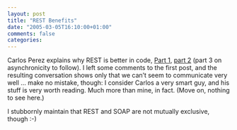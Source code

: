 ```yaml
---
layout: post
title: "REST Benefits"
date: "2005-03-05T16:10:00+01:00"
comments: false
categories: 
---
```


<p>Carlos Perez explains why REST is better in code, <a href="http://www.manageability.org/blog/stuff/rest-explained-in-code">Part 1</a>,  <a href="http://www.manageability.org/blog/stuff/why-rest-part-2">part 2</a> (part 3 on asynchronicity to follow). I left some comments to the first post, and the resulting conversation shows only that we can&#8217;t seem to communicate very well &#8230; make no mistake, though: I consider Carlos a very smart guy, and his stuff is very worth reading. Much more than mine, in fact. (Move on, nothing to see here.)</p>

<p>I stubbornly maintain that REST and SOAP are not mutually exclusive, though :-)</p>


